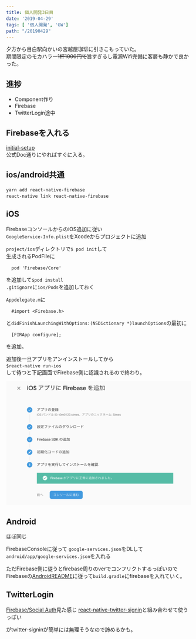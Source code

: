 ```yaml
---
title: 個人開発3日目
date: '2019-04-29'
tags: [ '個人開発', 'GW']
path: "/20190429"
---
```


夕方から目白駅向かいの宮越屋珈琲に引きこもっていた。  
期間限定のモカハラー~~1杯1000円で~~旨すぎるし電源Wifi完備に客層も静かで良かった。

## 進捗
- Component作り
- Firebase
- TwitterLogin途中

## Firebaseを入れる  

[initial-setup](https://rnfirebase.io/docs/v5.x.x/installation/initial-setup)  
公式Doc通りにやればすぐに入る。  


## ios/android共通

`yarn add react-native-firebase`  
`react-native link react-native-firebase`  


## iOS

FirebaseコンソールからのiOS追加に従い  
`GoogleService-Info.plist`をXcodeからプロジェクトに追加  

`project/ios`ディレクトリで`$ pod init`して  
生成されるPodFileに  
```pod
  pod 'Firebase/Core'
```  
を追加して`$pod install`  
`.gitignore`に`ios/Pods`を追加しておく  


`Appdelegate.m`に

```objc
  #import <Firebase.h>
```

と`didFinishLaunchingWithOptions:(NSDictionary *)launchOptions`の最初に
```objc
  [FIRApp configure];
```

を追加。

追加後一旦アプリをアンインストールしてから  
`$react-native run-ios`  
して待つと下記画面でFirebase側に認識されるので終わり。

![success.png](./success.png)

## Android

ほぼ同じ

FirebaseConsoleに従って
`google-services.json`をDLして  
`android/app/google-services.json`を入れる

ただFirebase側に従うとfirebase周りのverでコンフリクトするっぽいので
Firebaseの[AndroidREADME](https://rnfirebase.io/docs/v5.x.x/installation/android)に従って`build.gradle`にfirebaseを入れていく。



## TwitterLogin

[Firebase/Social Auth](https://rnfirebase.io/docs/v5.x.x/auth/social-auth#Twitter)見た感じ
[react-native-twitter-signin](https://github.com/GoldenOwlAsia/react-native-twitter-signin/issues/117#issuecomment-447859381)と組み合わせて使うっぽい

がtwitter-signinが簡単には無理そうなので諦めるかも。
